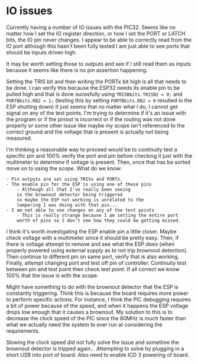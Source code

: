 # IO issues
Currently having a number of IO issues with the PIC32.
Seems like no matter how I set the IO register direction, or how I set
the PORT or LATCH bits, the IO pin never changes.
I appear to be able to correctly read from the IO port although this
hasn't been fully tested I am just able to see ports that should be
inputs driven high.

It may be worth setting those to outputs and see if I still read them
as inputs because it seems like there is no pin assertion happening.

Setting the TRIS bit and then writing the PORTx bit high is all that
needs to be done.
I can verify this because the ESP32 needs its enable pin to be pulled
high and that is done sucesfully using `TRISBbits.TRISB2 = 0;` and
`PORTBbits.RB2 = 1;`
(testing this by setting `PORTBbits.RB2 = 0` resulted in the ESP
shutting down)
It just seems that no matter what I do, I cannot get signal on any of
the test points. I'm trying to determine if it's an issue with the
program or if the pinout is incorrect or if the routing was not done
properly or some other issue like maybe my scope isn't referenced to
the correct ground and the voltage that is present is actually not
being measured.

I'm thinking a reasonable way to proceed would be to continuity test
a specific pin and 100% verify the port and pin before checking it just
with the multimeter to determine if voltage is present. Then, once that
has be sorted move on to using the scope.
What do we know:

    - Pin outputs are set using TRISx and PORTx.
    - The enable pin for the ESP is using one of these pins 
        - Although all that I've really been seeing 
        is the brownout detector being triggered 
        so maybe the ESP not working is unrelated to the 
        tampering I was doing with that pin...
    - I am not able to see changes on any of the test points
        - This is really strange because I am setting the entire port
        worth of pins so I don't see how they could be getting missed.

I think it's worth investigating the ESP enable pin a little closer.
Maybe check voltage with a multimeter since it should be pretty easy.
Then, if there is voltage attempt to remove and see what the ESP does
(when properly powered using external supply as to not trip 
brownout detection).
Then continue to different pin on same port, verify that is also working.
Finally, attempt changing port and test off pin of controller.
Continuity test between pin and test point then check test point.
If all correct we know 100% that the issue is with the scope.

Might have something to do with the brownout detector that the ESP is constantly triggering.
Think this is because the board requires more power to perform specific actions.
For instance, I think the PIC debugging requires a bit of power because of the speed,
and when it happens the ESP voltage drops low enough that it causes a brownout.
My solution to this is to decrease the clock speed of the PIC since the 80MHz is much 
faster than what we actually need the system to ever run at considering the requirements.

Slowing the clock speed did not fully solve the issue and sometime the brownout detector
is tripped again...
Attempting to solve by plugging in a short USB into port of board.
Also need to enable ICD 3 powering of board.
